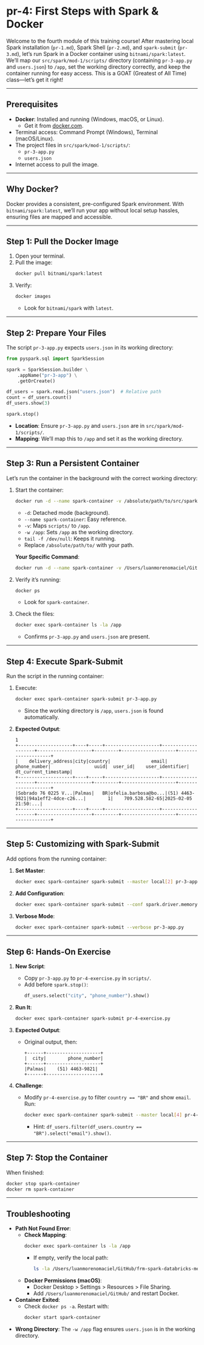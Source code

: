 # pr-4: First Steps with Spark & Docker

Welcome to the fourth module of this training course! After mastering local Spark installation (`pr-1.md`), Spark Shell (`pr-2.md`), and `spark-submit` (`pr-3.md`), let’s run Spark in a Docker container using `bitnami/spark:latest`. We’ll map our `src/spark/mod-1/scripts/` directory (containing `pr-3-app.py` and `users.json`) to `/app`, set the working directory correctly, and keep the container running for easy access. This is a GOAT (Greatest of All Time) class—let’s get it right!

---

## Prerequisites

- **Docker**: Installed and running (Windows, macOS, or Linux).
  - Get it from [docker.com](https://www.docker.com/get-started).
- Terminal access: Command Prompt (Windows), Terminal (macOS/Linux).
- The project files in `src/spark/mod-1/scripts/`:
  - `pr-3-app.py`
  - `users.json`
- Internet access to pull the image.

---

## Why Docker?

Docker provides a consistent, pre-configured Spark environment. With `bitnami/spark:latest`, we’ll run your app without local setup hassles, ensuring files are mapped and accessible.

---

## Step 1: Pull the Docker Image

1. Open your terminal.
2. Pull the image:
   ```bash
   docker pull bitnami/spark:latest
   ```
3. Verify:
   ```bash
   docker images
   ```
   - Look for `bitnami/spark` with `latest`.

---

## Step 2: Prepare Your Files

The script `pr-3-app.py` expects `users.json` in its working directory:

```python
from pyspark.sql import SparkSession

spark = SparkSession.builder \
    .appName("pr-3-app") \
    .getOrCreate()

df_users = spark.read.json("users.json")  # Relative path
count = df_users.count()
df_users.show(3)

spark.stop()
```

- **Location**: Ensure `pr-3-app.py` and `users.json` are in `src/spark/mod-1/scripts/`.
- **Mapping**: We’ll map this to `/app` and set it as the working directory.

---

## Step 3: Run a Persistent Container

Let’s run the container in the background with the correct working directory:

1. Start the container:
   ```bash
   docker run -d --name spark-container -v /absolute/path/to/src/spark/mod-1/scripts:/app -w /app bitnami/spark:latest tail -f /dev/null
   ```
   - `-d`: Detached mode (background).
   - `--name spark-container`: Easy reference.
   - `-v`: Maps `scripts/` to `/app`.
   - `-w /app`: Sets `/app` as the working directory.
   - `tail -f /dev/null`: Keeps it running.
   - Replace `/absolute/path/to/` with your path.

   **Your Specific Command**:
   ```bash
   docker run -d --name spark-container -v /Users/luanmorenomaciel/GitHub/frm-spark-databricks-mec/src/spark/mod-1/scripts:/app -w /app bitnami/spark:latest tail -f /dev/null
   ```

2. Verify it’s running:
   ```bash
   docker ps
   ```
   - Look for `spark-container`.

3. Check the files:
   ```bash
   docker exec spark-container ls -la /app
   ```
   - Confirms `pr-3-app.py` and `users.json` are present.

---

## Step 4: Execute Spark-Submit

Run the script in the running container:

1. Execute:
   ```bash
   docker exec spark-container spark-submit pr-3-app.py
   ```
   - Since the working directory is `/app`, `users.json` is found automatically.

2. **Expected Output**:
   ```
   1
   +--------------------+----+-----+--------------------+--------------------+--------------------+---------+--------------------+--------------------+
   |    delivery_address|city|country|               email|         phone_number|                uuid|  user_id|    user_identifier| dt_current_timestamp|
   +--------------------+----+-----+--------------------+--------------------+--------------------+---------+--------------------+--------------------+
   |Sobrado 76 0225 V...|Palmas|   BR|ofelia.barbosa@bo...|(51) 4463-9821|94a1eff2-4dce-c26...|        1|    709.528.582-65|2025-02-05 21:50:...|
   +--------------------+----+-----+--------------------+--------------------+--------------------+---------+--------------------+--------------------+
   ```

---

## Step 5: Customizing with Spark-Submit

Add options from the running container:

1. **Set Master**:
   ```bash
   docker exec spark-container spark-submit --master local[2] pr-3-app.py
   ```

2. **Add Configuration**:
   ```bash
   docker exec spark-container spark-submit --conf spark.driver.memory=2g pr-3-app.py
   ```

3. **Verbose Mode**:
   ```bash
   docker exec spark-container spark-submit --verbose pr-3-app.py
   ```

---

## Step 6: Hands-On Exercise

1. **New Script**:
   - Copy `pr-3-app.py` to `pr-4-exercise.py` in `scripts/`.
   - Add before `spark.stop()`:
     ```python
     df_users.select("city", "phone_number").show()
     ```

2. **Run It**:
   ```bash
   docker exec spark-container spark-submit pr-4-exercise.py
   ```

3. **Expected Output**:
   - Original output, then:
     ```
     +------+--------------------+
     |  city|        phone_number|
     +------+--------------------+
     |Palmas|    (51) 4463-9821|
     +------+--------------------+
     ```

4. **Challenge**:
   - Modify `pr-4-exercise.py` to filter `country == "BR"` and show `email`. Run:
     ```bash
     docker exec spark-container spark-submit --master local[4] pr-4-exercise.py
     ```
     - Hint: `df_users.filter(df_users.country == "BR").select("email").show()`.

---

## Step 7: Stop the Container

When finished:
```bash
docker stop spark-container
docker rm spark-container
```

---

## Troubleshooting

- **Path Not Found Error**:
  - **Check Mapping**:
    ```bash
    docker exec spark-container ls -la /app
    ```
    - If empty, verify the local path:
      ```bash
      ls -la /Users/luanmorenomaciel/GitHub/frm-spark-databricks-mec/src/spark/mod-1/scripts
      ```
  - **Docker Permissions (macOS)**:
    - Docker Desktop > Settings > Resources > File Sharing.
    - Add `/Users/luanmorenomaciel/GitHub/` and restart Docker.
- **Container Exited**:
  - Check `docker ps -a`. Restart with:
    ```bash
    docker start spark-container
    ```
- **Wrong Directory**: The `-w /app` flag ensures `users.json` is in the working directory.
